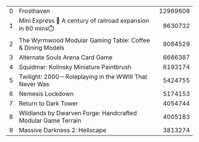 <table> <tbody> <tr><td style="text-align: right;">0</td><td>Frosthaven </td><td style="text-align: right;">12969608</td></tr> <tr><td style="text-align: right;">1</td><td>Mini Express 🚂 A century of railroad expansion in 60 mins⏱️ </td><td style="text-align: right;"> 8630732</td></tr> <tr><td style="text-align: right;">2</td><td>The Wyrmwood Modular Gaming Table: Coffee &amp; Dining Models </td><td style="text-align: right;"> 8084529</td></tr> <tr><td style="text-align: right;">3</td><td>Alternate Souls Arena Card Game </td><td style="text-align: right;"> 6666387</td></tr> <tr><td style="text-align: right;">4</td><td>Squidmar: Kolinsky Miniature Paintbrush </td><td style="text-align: right;"> 6193174</td></tr> <tr><td style="text-align: right;">5</td><td>Twilight: 2000 – Roleplaying in the WWIII That Never Was </td><td style="text-align: right;"> 5424755</td></tr> <tr><td style="text-align: right;">6</td><td>Nemesis Lockdown </td><td style="text-align: right;"> 5174153</td></tr> <tr><td style="text-align: right;">7</td><td>Return to Dark Tower </td><td style="text-align: right;"> 4054744</td></tr> <tr><td style="text-align: right;">8</td><td>Wildlands by Dwarven Forge: Handcrafted Modular Game Terrain</td><td style="text-align: right;"> 4005183</td></tr> <tr><td style="text-align: right;">9</td><td>Massive Darkness 2: Hellscape </td><td style="text-align: right;"> 3813274</td></tr> </tbody> </table>
